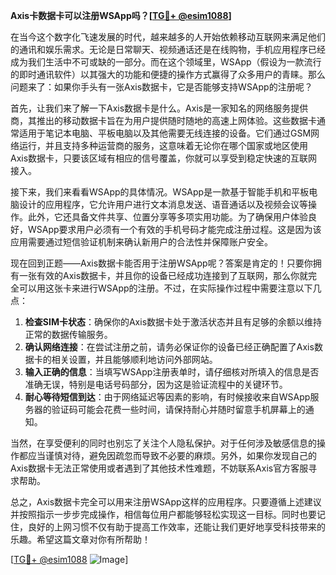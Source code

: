 **Axis卡数据卡可以注册WSApp吗？[[TG💪+ @esim1088](https://t.me/s/esim1088)]**

在当今这个数字化飞速发展的时代，越来越多的人开始依赖移动互联网来满足他们的通讯和娱乐需求。无论是日常聊天、视频通话还是在线购物，手机应用程序已经成为我们生活中不可或缺的一部分。而在这个领域里，WSApp（假设为一款流行的即时通讯软件）以其强大的功能和便捷的操作方式赢得了众多用户的青睐。那么问题来了：如果你手头有一张Axis数据卡，它是否能够支持WSApp的注册呢？

首先，让我们来了解一下Axis数据卡是什么。Axis是一家知名的网络服务提供商，其推出的移动数据卡旨在为用户提供随时随地的高速上网体验。这些数据卡通常适用于笔记本电脑、平板电脑以及其他需要无线连接的设备。它们通过GSM网络运行，并且支持多种运营商的服务，这意味着无论你在哪个国家或地区使用Axis数据卡，只要该区域有相应的信号覆盖，你就可以享受到稳定快速的互联网接入。

接下来，我们来看看WSApp的具体情况。WSApp是一款基于智能手机和平板电脑设计的应用程序，它允许用户进行文本消息发送、语音通话以及视频会议等操作。此外，它还具备文件共享、位置分享等多项实用功能。为了确保用户体验良好，WSApp要求用户必须有一个有效的手机号码才能完成注册过程。这是因为该应用需要通过短信验证机制来确认新用户的合法性并保障账户安全。

现在回到正题——Axis数据卡能否用于注册WSApp呢？答案是肯定的！只要你拥有一张有效的Axis数据卡，并且你的设备已经成功连接到了互联网，那么你就完全可以用这张卡来进行WSApp的注册。不过，在实际操作过程中需要注意以下几点：

1. **检查SIM卡状态**：确保你的Axis数据卡处于激活状态并且有足够的余额以维持正常的数据传输服务。
2. **确认网络连接**：在尝试注册之前，请务必保证你的设备已经正确配置了Axis数据卡的相关设置，并且能够顺利地访问外部网站。
3. **输入正确的信息**：当填写WSApp注册表单时，请仔细核对所填入的信息是否准确无误，特别是电话号码部分，因为这是验证流程中的关键环节。
4. **耐心等待短信到达**：由于网络延迟等因素的影响，有时候接收来自WSApp服务器的验证码可能会花费一些时间，请保持耐心并随时留意手机屏幕上的通知。

当然，在享受便利的同时也别忘了关注个人隐私保护。对于任何涉及敏感信息的操作都应当谨慎对待，避免因疏忽而导致不必要的麻烦。另外，如果你发现自己的Axis数据卡无法正常使用或者遇到了其他技术性难题，不妨联系Axis官方客服寻求帮助。

总之，Axis数据卡完全可以用来注册WSApp这样的应用程序。只要遵循上述建议并按照指示一步步完成操作，相信每位用户都能够轻松实现这一目标。同时也要记住，良好的上网习惯不仅有助于提高工作效率，还能让我们更好地享受科技带来的乐趣。希望这篇文章对你有所帮助！

[[TG💪+ @esim1088](https://t.me/s/esim1088) ![Image](https://i.postimg.cc/4NQfJmqS/Snipaste-2025-05-13-00-14-12.png)]